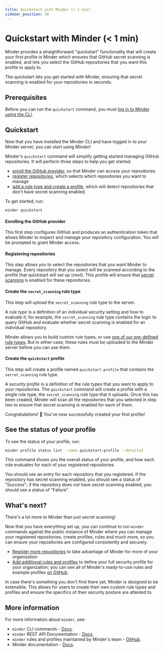 ```yaml
---
title: Quickstart with Minder (< 1 min)
sidebar_position: 30
---
```


# Quickstart with Minder (< 1 min)

Minder provides a straightforward "quickstart" functionality that will create your first profile in Minder which ensures that GitHub secret scanning is enabled, and lets you select the GitHub repositories that you want this profile to apply to.

The quickstart lets you get started with Minder, ensuring that secret scanning is enabled for your repositories in seconds.

## Prerequisites

Before you can run the `quickstart` command, you must [log in to Minder using the CLI](login).

## Quickstart

Now that you have installed the Minder CLI and have logged in to your Minder server, you can start using Minder!

Minder's `quickstart` command will simplify getting started managing GitHub repositories. It will perform three steps to help you get started:

* [enroll the GitHub provider](enroll_provider), so that Minder can access your repositories
* [register repositories](register_repos), which selects which repositories you want to manage
* [add a rule type and create a profile](first_profile), which will detect repositories that don't have secret scanning enabled.

To get started, run:

```bash
minder quickstart
```

#### Enrolling the GitHub provider

This first step configures GitHub and produces an authentication token that allows Minder to inspect and manage your repository configuration. You will be prompted to grant Minder access.

#### Registering repositories

This step allows you to select the repositories that you want Minder to manage. Every repository that you select will be scanned according to the profile that quickstart will set up (next). This profile will ensure that [secret scanning](https://docs.github.com/en/code-security/secret-scanning/about-secret-scanning) is enabled for these repositories.

#### Create the `secret_scanning` rule type

This step will upload the `secret_scanning` rule type to the server.

A _rule type_ is a definition of an individual security setting and how to evaluate it; for example, the `secret_scanning` rule type contains the logic to query GitHub and evaluate whether secret scanning is enabled for an individual repository.

Minder allows you to build custom rule types, or use [one of our pre-defined rule types](https://github.com/stacklok/minder-rules-and-profiles/pulls). But in either case, these rules must be uploaded to the Minder server before you can use them.

#### Create the `quickstart` profile

This step will create a profile named `quickstart-profile` that contains the `secret_scanning` rule type.

A _security profile_ is a definition of the rule types that you want to apply to your repositories. The `quickstart` command will create a profile with a single rule type, the `secret_scanning` rule type that it uploads. Once this has been created, Minder will scan all the repositories that you selected in step two to ensure that secret scanning is enabled for each of them.

Congratulations! 🎉 You've now successfully created your first profile!

## See the status of your profile

To see the status of your profile, run:

```bash
minder profile status list --name quickstart-profile --detailed
```

This command shows you the overall status of your profile, and how each rule evaluates for each of your registered repositories.

You should see an entry for each repository that you registered. If the repository has secret scanning enabled, you should see a status of "Success"; if the repository does _not_ have secret scanning enabled, you should see a status of "Failure".

## What's next?

There's a lot more to Minder than just secret scanning!

Now that you have everything set up, you can continue to run `minder` commands against the public instance of Minder
where you can manage your registered repositories, create profiles, rules and much more, so you can ensure your repositories are
configured consistently and securely.

* [Register more repositories](register_repos) to take advantage of Minder for more of your organization
* [Add additional rules and profiles](first_profile) to define your full security profile for your organization; you can see all of Minder's ready-to-use rules and example profiles [on GitHub](https://github.com/stacklok/minder-rules-and-profiles).

In case there's something you don't find there yet, Minder is designed to be extensible. This allows for users to create their own custom rule types and profiles and ensure the specifics of their security posture are attested to.

## More information

For more information about `minder`, see:
* `minder` CLI commands - [Docs](https://minder-docs.stacklok.dev/ref/cli/minder).
* `minder` REST API Documentation - [Docs](https://minder-docs.stacklok.dev/ref/api).
* `minder` rules and profiles maintained by Minder's team - [GitHub](https://github.com/stacklok/minder-rules-and-profiles).
* Minder documentation - [Docs](https://minder-docs.stacklok.dev).
